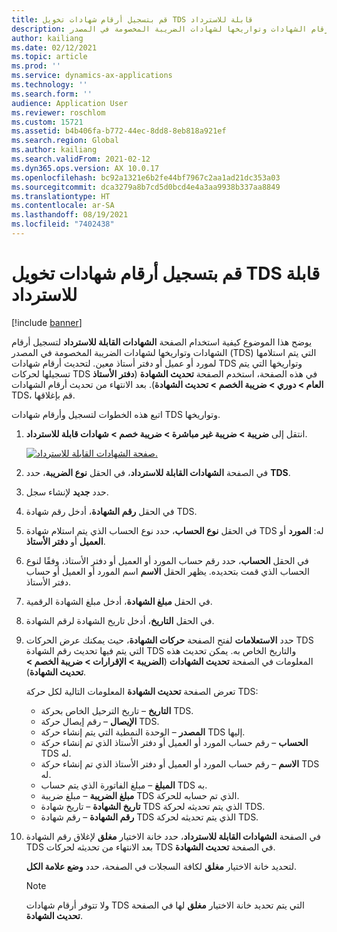 ```yaml
---
title: قم بتسجيل أرقام شهادات تخويل TDS قابلة للاسترداد
description: يوضح هذا الموضوع كيفية استخدام الصفحة الشهادات القابلة للاسترداد لتسجيل أرقام الشهادات وتواريخها لشهادات الضريبة المخصومة في المصدر (TDS) التي يتم استلامها لمورد أو عميل أو دفتر أستاذ معين.
author: kailiang
ms.date: 02/12/2021
ms.topic: article
ms.prod: ''
ms.service: dynamics-ax-applications
ms.technology: ''
ms.search.form: ''
audience: Application User
ms.reviewer: roschlom
ms.custom: 15721
ms.assetid: b4b406fa-b772-44ec-8dd8-8eb818a921ef
ms.search.region: Global
ms.author: kailiang
ms.search.validFrom: 2021-02-12
ms.dyn365.ops.version: AX 10.0.17
ms.openlocfilehash: bc92a1321e6b2fe44bf7967c2aa1ad21dc353a03
ms.sourcegitcommit: dca3279a8b7cd5d0bcd4e4a3aa9938b337aa8849
ms.translationtype: HT
ms.contentlocale: ar-SA
ms.lasthandoff: 08/19/2021
ms.locfileid: "7402438"
---
```

# <a name="record-tds-recoverable-certificate-numbers"></a>قم بتسجيل أرقام شهادات تخويل TDS قابلة للاسترداد

[!include [banner](../includes/banner.md)]

يوضح هذا الموضوع كيفية استخدام الصفحة **الشهادات القابلة للاسترداد** لتسجيل أرقام الشهادات وتواريخها لشهادات الضريبة المخصومة في المصدر (TDS) التي يتم استلامها لمورد أو عميل أو دفتر أستاذ معين. لتحديث أرقام شهادات TDS وتواريخها التي يتم تسجيلها لحركات TDS في هذه الصفحة، استخدم الصفحة **تحديث الشهادة** (**دفتر الأستاذ العام \> دوري \> ضريبة الخصم \> تحديث الشهادة**). بعد الانتهاء من تحديث أرقام الشهادات TDS، قم بإغلاقها.

اتبع هذه الخطوات لتسجيل وأرقام شهادات TDS وتواريخها.

1. انتقل إلى **ضريبة \> ضريبة غير مباشرة \> ضريبة خصم \> شهادات قابلة للاسترداد**.

    [![صفحة الشهادات القابلة للاسترداد.](./media/apac-ind-TDS-49.png)](./media/apac-ind-TDS-49.png) 

2. في الصفحة **الشهادات القابلة للاسترداد**، في الحقل **نوع الضريبة**، حدد **TDS**.
3. حدد **جديد** لإنشاء سجل.
4. في الحقل **رقم الشهادة**، أدخل رقم شهادة TDS.
5. في الحقل **نوع الحساب**، حدد نوع الحساب الذي يتم استلام شهادة TDS له: **المورد** أو **العميل** أو **دفتر الأستاذ**.
6. في الحقل **الحساب**، حدد رقم حساب المورد أو العميل أو دفتر الأستاذ، وفقًا لنوع الحساب الذي قمت بتحديده. يظهر الحقل **الاسم** اسم المورد أو العميل أو حساب دفتر الأستاذ.
7. في الحقل **مبلغ الشهادة**، أدخل مبلغ الشهادة الرقمية.
8. في الحقل **التاريخ**، أدخل تاريخ الشهادة لرقم الشهادة.
9. حدد **الاستعلامات** لفتح الصفحة **حركات الشهادة**، حيث يمكنك عرض الحركات TDS التي يتم فيها تحديث رقم الشهادة TDS والتاريخ الخاص به. يمكن تحديث هذه المعلومات في الصفحة **تحديث الشهادات** (**الضريبة \> الإقرارات \> ضريبة الخصم \> تحديث الشهادة**).

    تعرض الصفحة **تحديث الشهادة** المعلومات التالية لكل حركة TDS:

    - **التاريخ** – تاريخ الترحيل الخاص بحركة TDS.
    - **الإيصال** – رقم إيصال حركة TDS.
    - **المصدر** – الوحدة النمطية التي يتم إنشاء حركة TDS إليها.
    - **الحساب** – رقم حساب المورد أو العميل أو دفتر الأستاذ الذي تم إنشاء حركة TDS له.
    - **الاسم** – رقم حساب المورد أو العميل أو دفتر الأستاذ الذي تم إنشاء حركة TDS له.
    - **المبلغ** – مبلغ الفاتورة الذي يتم حساب TDS به.
    - **مبلغ الضريبة** – مبلغ ضريبة TDS الذي تم حسابه للحركة.
    - **تاريخ الشهادة** – تاريخ شهادة TDS الذي يتم تحديثه لحركة TDS.
    - **رقم الشهادة** – رقم شهادة TDS الذي يتم تحديثه لحركة TDS.

10. في الصفحة **الشهادات القابلة للاسترداد**، حدد خانة الاختيار **مغلق** لإغلاق رقم الشهادة TDS بعد الانتهاء من تحديثه لحركات TDS في الصفحة **تحديث الشهادة**.

    لتحديد خانة الاختيار **مغلق** لكافة السجلات في الصفحة، حدد **وضع علامة الكل**.

    > [!NOTE]
    > ولا تتوفر أرقام شهادات TDS التي يتم تحديد خانة الاختيار **مغلق** لها في الصفحة **تحديث الشهادة**.

